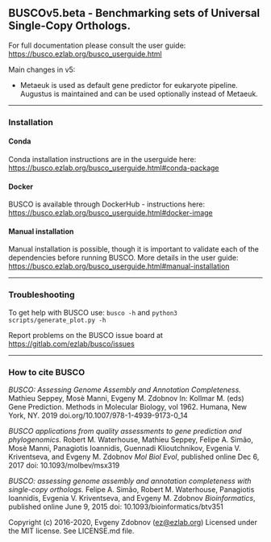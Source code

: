 ## BUSCOv5.beta - Benchmarking sets of Universal Single-Copy Orthologs.

For full documentation please consult the user guide: https://busco.ezlab.org/busco_userguide.html

Main changes in v5:

- Metaeuk is used as default gene predictor for eukaryote pipeline. Augustus is maintained and can be used optionally instead of Metaeuk.

***
### Installation

#### Conda
Conda installation instructions are in the userguide here:
https://busco.ezlab.org/busco_userguide.html#conda-package

#### Docker
BUSCO is available through DockerHub - instructions here:
https://busco.ezlab.org/busco_userguide.html#docker-image

#### Manual installation
Manual installation is possible, though it is important to validate each of the dependencies before running BUSCO. 
More details in the user guide: https://busco.ezlab.org/busco_userguide.html#manual-installation

***
### Troubleshooting
To get help with BUSCO use: ``busco -h`` and ``python3 scripts/generate_plot.py -h``

Report problems on the BUSCO issue board at https://gitlab.com/ezlab/busco/issues

***
### How to cite BUSCO

*BUSCO: Assessing Genome Assembly and Annotation Completeness.*
Mathieu Seppey, Mosè Manni, Evgeny M. Zdobnov
In: Kollmar M. (eds) Gene Prediction. Methods in Molecular Biology, vol 1962. Humana, New York, NY. 2019
doi.org/10.1007/978-1-4939-9173-0_14

*BUSCO applications from quality assessments to gene prediction and phylogenomics.*
Robert M. Waterhouse, Mathieu Seppey, Felipe A. Simão, Mosè Manni, Panagiotis Ioannidis, Guennadi Klioutchnikov, Evgenia V. Kriventseva, and Evgeny M. Zdobnov
*Mol Biol Evol*, published online Dec 6, 2017 
doi: 10.1093/molbev/msx319 

*BUSCO: assessing genome assembly and annotation completeness with single-copy orthologs.*
Felipe A. Simão, Robert M. Waterhouse, Panagiotis Ioannidis, Evgenia V. Kriventseva, and Evgeny M. Zdobnov
*Bioinformatics*, published online June 9, 2015 
doi: 10.1093/bioinformatics/btv351

Copyright (c) 2016-2020, Evgeny Zdobnov (ez@ezlab.org)
Licensed under the MIT license. See LICENSE.md file.
